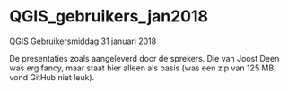 # QGIS_gebruikers_jan2018
QGIS Gebruikersmiddag 31 januari 2018

De presentaties zoals aangeleverd door de sprekers. Die van Joost Deen was erg fancy, maar staat hier alleen als basis (was een zip van 125 MB, vond GitHub niet leuk).
